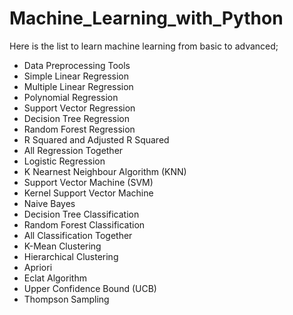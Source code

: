 # Machine_Learning_with_Python
Here is the list to learn machine learning from basic to advanced;
- Data Preprocessing Tools
- Simple Linear Regression
- Multiple Linear Regression
- Polynomial Regression
- Support Vector Regression
- Decision Tree Regression
- Random Forest Regression
- R Squared and Adjusted R Squared
- All Regression Together
- Logistic Regression
- K Nearnest Neighbour Algorithm (KNN)
- Support Vector Machine (SVM)
- Kernel Support Vector Machine
- Naive Bayes
- Decision Tree Classification
- Random Forest Classification
- All Classification Together
- K-Mean Clustering
- Hierarchical Clustering
- Apriori
- Eclat Algorithm
- Upper Confidence Bound (UCB)
- Thompson Sampling
